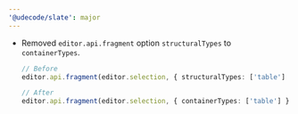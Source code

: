 ```yaml
---
'@udecode/slate': major
---
```


- Removed `editor.api.fragment` option `structuralTypes` to `containerTypes`.

  ```ts
  // Before
  editor.api.fragment(editor.selection, { structuralTypes: ['table'] });

  // After
  editor.api.fragment(editor.selection, { containerTypes: ['table'] });
  ```
